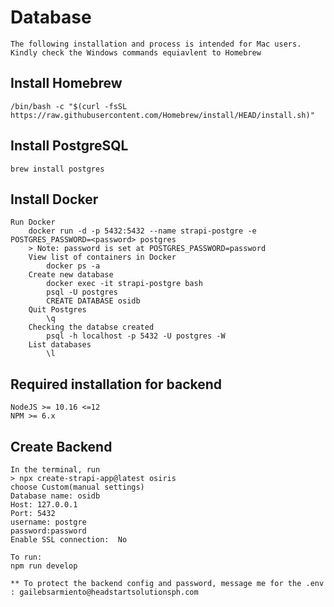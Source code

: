 # Database 
    The following installation and process is intended for Mac users. Kindly check the Windows commands equiavlent to Homebrew

## Install Homebrew
	/bin/bash -c "$(curl -fsSL https://raw.githubusercontent.com/Homebrew/install/HEAD/install.sh)"
## Install PostgreSQL
	brew install postgres
## Install Docker
    Run Docker
        docker run -d -p 5432:5432 --name strapi-postgre -e POSTGRES_PASSWORD=<password> postgres
        > Note: password is set at POSTGRES_PASSWORD=password
        View list of containers in Docker
            docker ps -a
        Create new database
            docker exec -it strapi-postgre bash
            psql -U postgres
            CREATE DATABASE osidb
        Quit Postgres
            \q
        Checking the databse created 
            psql -h localhost -p 5432 -U postgres -W
        List databases
            \l

## Required installation for backend
	NodeJS >= 10.16 <=12
	NPM >= 6.x

## Create Backend 
	In the terminal, run 
    > npx create-strapi-app@latest osiris
	choose Custom(manual settings)
	Database name: osidb
	Host: 127.0.0.1
	Port: 5432
	username: postgre
	password:password
	Enable SSL connection:  No

	To run:
	npm run develop

    ** To protect the backend config and password, message me for the .env : gailebsarmiento@headstartsolutionsph.com
